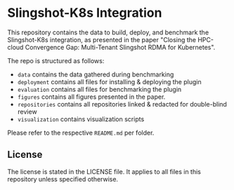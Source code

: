 # Slingshot-K8s Integration

This repository contains the data to build, deploy, and benchmark the Slingshot-K8s integration, as presented in the paper "Closing the HPC-cloud Convergence Gap: Multi-Tenant Slingshot RDMA for Kubernetes".

The repo is structured as follows:

- `data` contains the data gathered during benchmarking
- `deployment` contains all files for installing & deploying the plugin
- `evaluation` contains all files for benchmarking the plugin
- `figures`	contains all figures presented in the paper.
- `repositories` contains all repositories linked & redacted for double-blind review
- `visualization` contains visualization scripts

Please refer to the respective `README.md` per folder.

## License
The license is stated in the LICENSE file. It applies to all files in this repository unless specified otherwise.